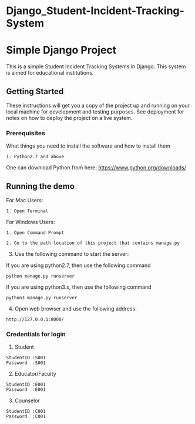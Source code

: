 # Django_Student-Incident-Tracking-System
# Simple Django Project

This is a simple Student Incident Tracking Systems in Django. This system is aimed for educational institutions.

## Getting Started

These instructions will get you a copy of the project up and running on your local machine for development and testing purposes. See deployment for notes on how to deploy the project on a live system.

### Prerequisites

What things you need to install the software and how to install them

```
1. Python2.7 and above
```
One can download Python from here: https://www.python.org/downloads/


## Running the demo

For Mac Users:

```
1. Open Terminal

```
For Windows Users:

```
1. Open Command Prompt

```

```
2. Go to the path location of this project that contains manage.py

```

3. Use the following command to start the server:

If you are using python2.7, then use the following command
```
python manage.py runserver

```

If you are using python3.x, then use the following command
```
python3 manage.py runserver

```

4. Open web browser and use the following address:

```
http://127.0.0.1:8000/

```
### Credentials for login

1. Student

```
StudentID :S001
Password  :S001

```
2. Educator/Faculty

```
StudentID :E001
Password  :E001 

```
3. Counselor

```
StudentID :C001
Password  :C001

```
